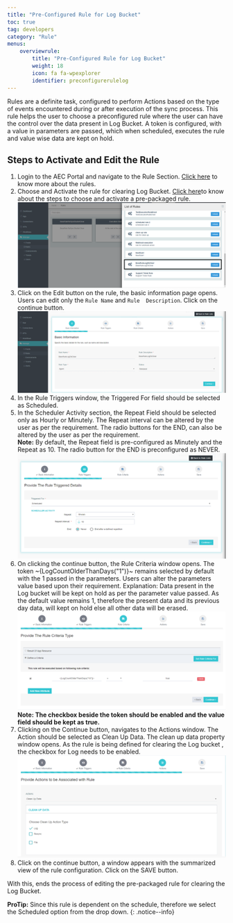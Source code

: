 ```yaml
---
title: "Pre-Configured Rule for Log Bucket"
toc: true
tag: developers
category: "Rule"
menus: 
    overviewrule:
        title: "Pre-Configured Rule for Log Bucket"
        weight: 18
        icon: fa fa-wpexplorer
        identifier: preconfigurerulelog
---
```


Rules are a definite task, configured to perform Actions based on the type of events encountered during or after execution of the sync process.
This rule helps the user to choose a preconfigured rule where the user can have the control over the data present in Log Bucket. 
A token is configured, with a value in parameters are passed, which when scheduled, executes the rule and value wise data are kept on hold.  

## Steps to Activate and Edit the Rule

1.	Login to the AEC Portal and navigate to the Rule Section. [Click here](/rule/overview-of-rule/) to know more about the rules.
2.	Choose and Activate the rule for clearing Log Bucket. [Click here](/rule/choose-rule/)to know about the steps to choose and activate 
    a pre-packaged rule.  
![logbuckt-rule](/staticfiles/rules/media/logbuckt-rule.png) 
3. Click on the Edit button on the rule,  the basic information page opens. Users can edit only the `Rule Name` and `Rule 
   Description`. Click on the continue button.  
![logbuckt-rule2](/staticfiles/rules/media/logbuckt-rule2.png) 
4.	In the Rule Triggers window, the Triggered For field should be selected as Scheduled. 
5. In the Scheduler Activity section, the Repeat Field should be selected only as Hourly or Minutely. The Repeat interval
 can be altered by the user as per the requirement. The radio buttons for the END, can also be altered by the user as per
 the requirement.      
**Note:** By default, the Repeat field is pre-configured as Minutely and the Repeat as 10. The radio button for the END is preconfigured as NEVER.    
![logbuckt-rule3](/staticfiles/rules/media/logbuckt-rule3.png)     
6.	On clicking the continue button, the Rule Criteria window opens.  The token ~{LogCountOlderThanDays("1")}~ remains selected by default with the 1 passed in the parameters. Users can alter the parameters value based upon their requirement.
Explanation: Data present in the Log bucket will be kept on hold as per the parameter value passed. As the default value 
remains 1, therefore the present data and its previous day data, will kept on hold else all other data will be erased.  
![logbuckt-rule4](/staticfiles/rules/media/logbuckt-rule4.png)   
**Note: The checkbox beside the token should be enabled and the value field should be kept as true.** 
7.	Clicking on the Continue button, navigates to the Actions window. The Action should be selected as Clean Up Data. 
The clean up data property window opens. As the rule is being defined for clearing the Log bucket , the checkbox for Log needs
to be enabled.  
![logbuckt-rule5](/staticfiles/rules/media/logbuckt-rule5.png)   
8.	Click on the continue button, a window appears with the summarized view of the rule configuration. Click on the SAVE button.

With this, ends the process of editing the pre-packaged rule for clearing the Log Bucket.

**ProTip:**  Since this rule is dependent on the schedule, therefore we select the Scheduled option from the drop down.
{: .notice--info}

